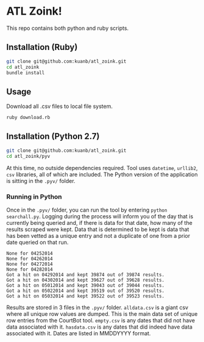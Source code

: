 # ATL Zoink!

This repo contains both python and ruby scripts.

## Installation (Ruby)

```` sh
git clone git@github.com:kuanb/atl_zoink.git
cd atl_zoink
bundle install
````

## Usage

Download all .csv files to local file system.

```` sh
ruby download.rb
````


## Installation (Python 2.7)

```` sh
git clone git@github.com:kuanb/atl_zoink.git
cd atl_zoink/pyv
````
At this time, no outside dependencies required. Tool uses `datetime`, `urllib2`, `csv` libraries, all of which are included. The Python version of the application is sitting in the `.pyv/` folder. 


### Running in Python

Once in the `.pyv/` folder, you can run the tool by entering `python searchall.py`. Logging during the process will inform you of the day that is currently being queried and, if there is data for that date, how many of the results scraped were kept. Data that is determined to be kept is data that has been vetted as a unique entry and not a duplicate of one from a prior date queried on that run.

```
None for 04252014
None for 04262014
None for 04272014
None for 04282014
Got a hit on 04292014 and kept 39874 out of 39874 results.
Got a hit on 04302014 and kept 39627 out of 39628 results.
Got a hit on 05012014 and kept 39043 out of 39044 results.
Got a hit on 05022014 and kept 39519 out of 39520 results.
Got a hit on 05032014 and kept 39522 out of 39523 results.
```

Results are stored in 3 files in the `.pyv/` folder. `alldata.csv` is a giant csv where all unique row values are dumped. This is the main data set of unique row entries from the CourtBot tool. `empty.csv` is any dates that did not have data associated with it. `hasdata.csv` is any dates that did indeed have data associated with it. Dates are listed in MMDDYYYY format.